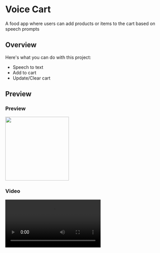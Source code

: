 # Voice Cart

A food app where users can add products or items to the cart based on speech prompts

## Overview

Here's what you can do with this project:

- Speech to text
- Add to cart
- Update/Clear cart

## Preview

### Preview
<img src="https://github.com/insomaniacvenkat/voiceCart/assets/80594141/34322aa7-d62e-4373-8406-f795af82a596" width="200">

### Video

![My Video](https://github.com/insomaniacvenkat/voiceCart/blob/master/food%20cart.mp4)
